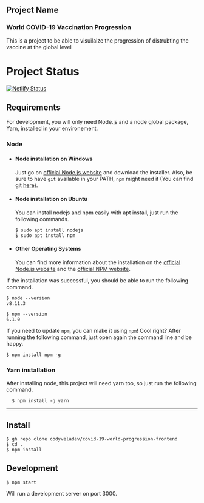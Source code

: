 ## Project Name 
### World COVID-19 Vaccination Progression
This is a project to be able to visuilaize the progression of distrubting the vaccine at the global level 

# Project Status
[![Netlify Status](https://api.netlify.com/api/v1/badges/8e40dc87-e3bb-4e95-9c90-690eb1fd2ada/deploy-status)](https://app.netlify.com/sites/gracious-jackson-49f768/deploys)


## Requirements

For development, you will only need Node.js and a node global package, Yarn, installed in your environement.

### Node
- #### Node installation on Windows

  Just go on [official Node.js website](https://nodejs.org/) and download the installer.
Also, be sure to have `git` available in your PATH, `npm` might need it (You can find git [here](https://git-scm.com/)).

- #### Node installation on Ubuntu

  You can install nodejs and npm easily with apt install, just run the following commands.

      $ sudo apt install nodejs
      $ sudo apt install npm

- #### Other Operating Systems
  You can find more information about the installation on the [official Node.js website](https://nodejs.org/) and the [official NPM website](https://npmjs.org/).

If the installation was successful, you should be able to run the following command.

    $ node --version
    v8.11.3

    $ npm --version
    6.1.0

If you need to update `npm`, you can make it using `npm`! Cool right? After running the following command, just open again the command line and be happy.

    $ npm install npm -g

###
### Yarn installation
  After installing node, this project will need yarn too, so just run the following command.

      $ npm install -g yarn

---

## Install

    $ gh repo clone codyveladev/covid-19-world-progression-frontend
    $ cd .
    $ npm install


## Development

    $ npm start

Will run a development server on port 3000. 


